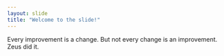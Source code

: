 ```yaml
---
layout: slide
title: "Welcome to the slide!"
---
```

Every improvement is a change. But not every change is an improvement.
Zeus did it.
